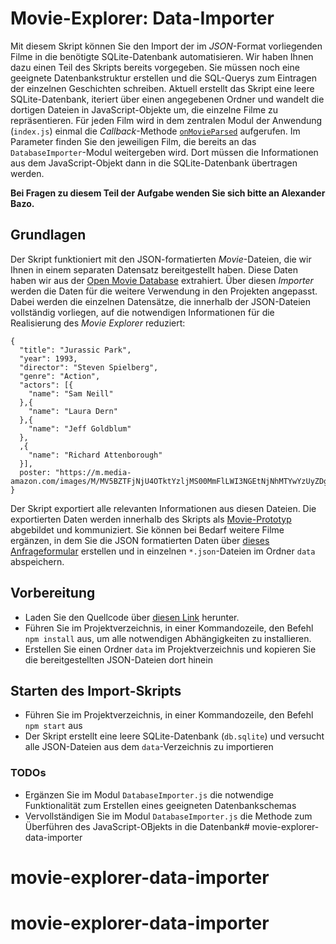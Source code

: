 # Movie-Explorer: Data-Importer

Mit diesem Skript können Sie den Import der im *JSON*-Format vorliegenden Filme in die benötigte SQLite-Datenbank automatisieren. Wir haben Ihnen dazu einen Teil des Skripts bereits vorgegeben. Sie müssen noch eine geeignete Datenbankstruktur erstellen und die SQL-Querys zum Eintragen der einzelnen Geschichten schreiben. Aktuell erstellt das Skript eine leere SQLite-Datenbank, iteriert über einen angegebenen Ordner und wandelt die dortigen Dateien in JavaScript-Objekte um, die einzelne Filme zu repräsentieren. Für jeden Film wird in dem zentralen Modul der Anwendung (`index.js`) einmal die *Callback*-Methode [`onMovieParsed`](hhttps://github.com/Webtechnologien-Regensburg/Movie-Explorer-Data-Importer/blob/7d654d74ccb324b71b97fab1401cccea78942380/index.js#L9) aufgerufen. Im Parameter finden Sie den jeweiligen Film, die bereits an das `DatabaseImporter`-Modul weitergeben wird. Dort müssen die Informationen aus dem JavaScript-Objekt dann in die SQLite-Datenbank übertragen werden.

**Bei Fragen zu diesem Teil der Aufgabe wenden Sie sich bitte an Alexander Bazo.**

## Grundlagen

Der Skript funktioniert mit den JSON-formatierten *Movie*-Dateien, die wir Ihnen in einem separaten Datensatz bereitgestellt haben. Diese Daten haben wir aus der [Open Movie Database](https://www.omdbapi.com/) extrahiert. Über diesen _Importer_ werden die Daten für die weitere Verwendung in den Projekten angepasst. Dabei werden die einzelnen Datensätze, die innerhalb der JSON-Dateien vollständig vorliegen, auf die notwendigen Informationen für die Realisierung des _Movie Explorer_ reduziert:

```
{ 
  "title": "Jurassic Park", 
  "year": 1993, 
  "director": "Steven Spielberg", 
  "genre": "Action",
  "actors": [{
    "name": "Sam Neill"
  },{
    "name": "Laura Dern"
  },{
    "name": "Jeff Goldblum"
  },
  ,{
    "name": "Richard Attenborough"
  }],
  poster: "https://m.media-amazon.com/images/M/MV5BZTFjNjU4OTktYzljMS00MmFlLWI3NGEtNjNhMTYwYzUyZDgyL2ltYWdlL2ltYWdlXkEyXkFqcGdeQXVyNjU0OTQ0OTY@._V1_SX300.jpg"
}
```

Der Skript exportiert alle relevanten Informationen aus diesen Dateien. Die exportierten Daten werden innerhalb des Skripts als [Movie-Prototyp](https://github.com/Webtechnologien-Regensburg/Movie-Explorer-Data-Importer/blob/7d654d74ccb324b71b97fab1401cccea78942380/lib/MovieParser.js#L14) abgebildet und kommuniziert. Sie können bei Bedarf weitere Filme ergänzen, in dem Sie die JSON formatierten Daten über [dieses Anfrageformular](https://www.omdbapi.com/#examples) erstellen und in einzelnen `*.json`-Dateien im Ordner `data` abspeichern.

## Vorbereitung

- Laden Sie den Quellcode über [diesen Link](https://github.com/Webtechnologien-Regensburg/Movie-Explorer-Data-Importer/archive/refs/heads/master.zip) herunter. 
- Führen Sie im Projektverzeichnis, in einer Kommandozeile, den Befehl `npm install` aus, um alle notwendigen Abhängigkeiten zu installieren.
- Erstellen Sie einen Ordner `data` im Projektverzeichnis und kopieren Sie die bereitgestellten JSON-Dateien dort hinein

## Starten des Import-Skripts

- Führen Sie im Projektverzeichnis, in einer Kommandozeile, den Befehl `npm start` aus
- Der Skript erstellt eine leere SQLite-Datenbank (`db.sqlite`) und versucht alle JSON-Dateien aus dem `data`-Verzeichnis zu importieren

### TODOs

- Ergänzen Sie im Modul `DatabaseImporter.js` die notwendige Funktionalität zum Erstellen eines geeigneten Datenbankschemas
- Vervollständigen Sie im Modul `DatabaseImporter.js` die Methode zum Überführen des JavaScript-OBjekts in die Datenbank# movie-explorer-data-importer
# movie-explorer-data-importer
# movie-explorer-data-importer
